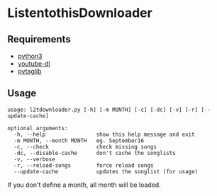 # ListentothisDownloader

## Requirements

- [python3](https://www.python.org/)
- [youtube-dl](https://pypi.python.org/pypi/youtube_dl)
- [pytaglib](https://pypi.python.org/pypi/pytaglib)

## Usage

```
usage: l2tdownloader.py [-h] [-m MONTH] [-c] [-dc] [-v] [-r] [--update-cache]

optional arguments:
  -h, --help            	show this help message and exit
  -m MONTH, --month MONTH 	eg. September16
  -c, --check           	check missing songs
  -dc, --disable-cache  	don't cache the songlists
  -v, --verbose
  -r, --reload-songs    	force reload songs
  --update-cache        	updates the songlist (for usage)
```


If you don't define a month, all month will be loaded.